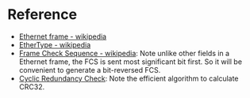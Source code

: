 # Reference
- [Ethernet frame - wikipedia](https://en.wikipedia.org/wiki/Ethernet_frame)
- [EtherType - wikipedia](https://en.wikipedia.org/wiki/EtherType)
- [Frame Check Sequence - wikipedia](https://en.wikipedia.org/wiki/Frame_check_sequence): Note unlike other fields in a Ethernet frame, the FCS is sent most significant bit first. So it will be convenient to generate a bit-reversed FCS.
- [Cyclic Redundancy Check](https://en.wikipedia.org/wiki/Cyclic_redundancy_check): Note the efficient algorithm to calculate CRC32.
